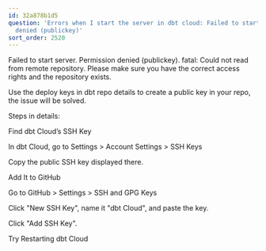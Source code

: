 ```yaml
---
id: 32a878b1d5
question: 'Errors when I start the server in dbt cloud: Failed to start server. Permission
  denied (publickey)'
sort_order: 2520
---
```


Failed to start server. Permission denied (publickey). fatal: Could not read from remote repository. Please make sure you have the correct access rights and the repository exists.

Use the deploy keys in dbt repo details to create a public key in your repo, the issue will be solved.

Steps in details:

Find dbt Cloud’s SSH Key

In dbt Cloud, go to Settings > Account Settings > SSH Keys

Copy the public SSH key displayed there.

Add It to GitHub

Go to GitHub > Settings > SSH and GPG Keys

Click "New SSH Key", name it "dbt Cloud", and paste the key.

Click "Add SSH Key".

Try Restarting dbt Cloud

